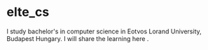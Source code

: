 # elte_cs
I study bachelor's in computer science in Eotvos Lorand University, Budapest Hungary.  I will share the learning here .
